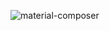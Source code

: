 ![material-composer](https://user-images.githubusercontent.com/1061/187884712-9f6e67e4-fb26-4791-94bd-9abbb4898e7c.jpg)
